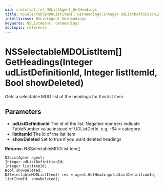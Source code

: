 ```yaml
---
uid: crmscript_ref_NSListAgent_GetHeadings
title: NSSelectableMDOListItem[] GetHeadings(Integer udListDefinitionId, Integer listItemId, Bool showDeleted)
intellisense: NSListAgent.GetHeadings
keywords: NSListAgent, GetHeadings
so.topic: reference
---
```


# NSSelectableMDOListItem[] GetHeadings(Integer udListDefinitionId, Integer listItemId, Bool showDeleted)

Gets a selectable MDO list of the headings for this list item

## Parameters

* **udListDefinitionId** The id of the list. Negative numbers indicate TableNumber value instead of UDListDefId. e.g. -64 = category.
* **listItemId** The id of the list item
* **showDeleted** Set to true if you want deleted headings

**Returns:** NSSelectableMDOListItem[]

```crmscript
NSListAgent agent;
Integer udListDefinitionId;
Integer listItemId;
Bool showDeleted;
NSSelectableMDOListItem[] res = agent.GetHeadings(udListDefinitionId, listItemId, showDeleted);
```

